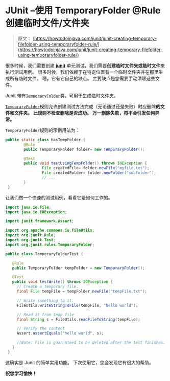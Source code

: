# JUnit –使用 TemporaryFolder @Rule 创建临时文件/文件夹

> 原文： [https://howtodoinjava.com/junit/junit-creating-temporary-filefolder-using-temporaryfolder-rule/](https://howtodoinjava.com/junit/junit-creating-temporary-filefolder-using-temporaryfolder-rule/)

很多时候，我们需要创建 **[junit](//howtodoinjava.com/junit/ "JUnit Tutorials")** 单元测试，我们需要**创建临时文件夹或临时文件**来执行测试用例。 很多时候，我们依赖于在特定位置有一个临时文件夹并在那里生成所有临时文件。 嗯，它有它自己的缺点。 主要缺点是您需要手动清理这些文件。

Junit 带有[`TemporaryFolder`](https://junit-team.github.io/junit/javadoc/4.10/org/junit/rules/TemporaryFolder.html "TemporaryFolder")类，可用于生成临时文件夹。

[`TemporaryFolder`](http://junit.org/junit4/javadoc/4.12/org/junit/rules/TemporaryFolder.html)规则允许创建测试方法完成（无论通过还是失败）时应删除**的文件和文件夹。 此规则不检查删除是否成功。 万一删除失败，将不会引发任何异常。**

`TemporaryFolder`规则的示例用法为：

```java
public static class HasTempFolder {
        @Rule
        public TemporaryFolder folder= new TemporaryFolder();

        @Test
        public void testUsingTempFolder() throws IOException {
                File createdFile= folder.newFile("myfile.txt");
                File createdFolder= folder.newFolder("subfolder");
                // ...
        }
 }

```

让我们做一个快速的测试用例，看看它是如何工作的。

```java
import java.io.File;
import java.io.IOException;

import junit.framework.Assert;

import org.apache.commons.io.FileUtils;
import org.junit.Rule;
import org.junit.Test;
import org.junit.rules.TemporaryFolder;

public class TemporaryFolderTest {

   @Rule
   public TemporaryFolder tempFolder = new TemporaryFolder();

   @Test
   public void testWrite() throws IOException {
     // Create a temporary file.
     final File tempFile = tempFolder.newFile("tempFile.txt");

     // Write something to it.
     FileUtils.writeStringToFile(tempFile, "hello world");

     // Read it from temp file
     final String s = FileUtils.readFileToString(tempFile);

     // Verify the content
     Assert.assertEquals("hello world", s);

     //Note: File is guaranteed to be deleted after the test finishes.
   }
 }

```

这确实是 Junit 的简单实用功能。 下次使用它，您会发现它有很大的帮助。

**祝您学习愉快！**